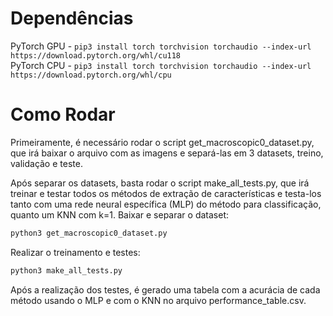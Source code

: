# Dependências
PyTorch GPU - `pip3 install torch torchvision torchaudio --index-url https://download.pytorch.org/whl/cu118`  
PyTorch CPU - `pip3 install torch torchvision torchaudio --index-url https://download.pytorch.org/whl/cpu`

# Como Rodar
Primeiramente, é necessário rodar o script get_macroscopic0_dataset.py, que irá baixar
o arquivo com as imagens e separá-las em 3 datasets, treino, validação e teste.

Após separar os datasets, basta rodar o script make_all_tests.py, que irá treinar 
e testar todos os métodos de extração de características e testa-los tanto com uma
rede neural específica (MLP) do método para classificação, quanto um KNN com k=1.
Baixar e separar o dataset:
```sh
python3 get_macroscopic0_dataset.py
```
Realizar o treinamento e testes:
```sh
python3 make_all_tests.py
```
Após a realização dos testes, é gerado uma tabela com a acurácia de cada método
usando o MLP e com o KNN no arquivo performance_table.csv.
